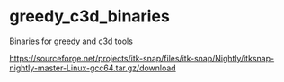 # greedy_c3d_binaries
Binaries for greedy and c3d tools

https://sourceforge.net/projects/itk-snap/files/itk-snap/Nightly/itksnap-nightly-master-Linux-gcc64.tar.gz/download

